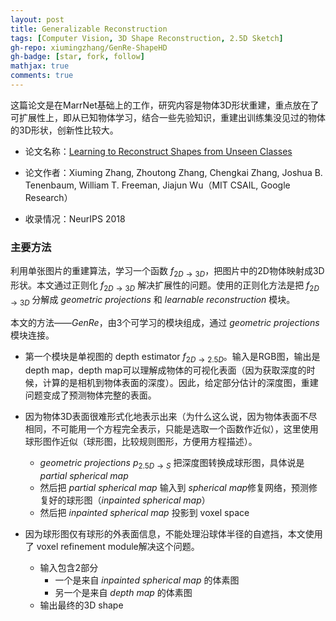 ```yaml
---
layout: post
title: Generalizable Reconstruction
tags: [Computer Vision, 3D Shape Reconstruction, 2.5D Sketch]
gh-repo: xiumingzhang/GenRe-ShapeHD
gh-badge: [star, fork, follow]
mathjax: true
comments: true
---
```


这篇论文是在MarrNet基础上的工作，研究内容是物体3D形状重建，重点放在了可扩展性上，即从已知物体学习，结合一些先验知识，重建出训练集没见过的物体的3D形状，创新性比较大。

* 论文名称：[Learning to Reconstruct Shapes from Unseen Classes](https://arxiv.org/abs/1812.11166)

* 论文作者：Xiuming Zhang, Zhoutong Zhang, Chengkai Zhang, Joshua B. Tenenbaum, William T. Freeman, Jiajun Wu（MIT CSAIL, Google Research）

* 收录情况：NeurIPS 2018

### 主要方法
利用单张图片的重建算法，学习一个函数 $f_{2D \rightarrow 3D}$，把图片中的2D物体映射成3D形状。本文通过正则化 $f_{2D \rightarrow 3D}$ 解决扩展性的问题。使用的正则化方法是把 $f_{2D \rightarrow 3D}$ 分解成 $geometric~projections$ 和 $learnable~reconstruction$ 模块。

本文的方法——$GenRe$，由3个可学习的模块组成，通过 $geometric~projections$ 模块连接。
* 第一个模块是单视图的 depth estimator $f_{2D \rightarrow 2.5D}$。输入是RGB图，输出是depth map，depth map可以理解成物体的可视化表面（因为获取深度的时候，计算的是相机到物体表面的深度）。因此，给定部分估计的深度图，重建问题变成了预测物体完整的表面。

* 因为物体3D表面很难形式化地表示出来（为什么这么说，因为物体表面不尽相同，不可能用一个方程完全表示，只能是选取一个函数作近似），这里使用球形图作近似（球形图，比较规则图形，方便用方程描述）。
    - $geometric~projections$ $p_{2.5D \rightarrow S}$ 把深度图转换成球形图，具体说是 $partial~ spherical~ map$
    - 然后把 $partial~ spherical~ map$ 输入到 $spherical~ map$修复网络，预测修复好的球形图（$inpainted~spherical ~map$）
    - 然后把 $inpainted~spherical ~map$ 投影到 voxel space

* 因为球形图仅有球形的外表面信息，不能处理沿球体半径的自遮挡，本文使用了 voxel refinement module解决这个问题。
    - 输入包含2部分
        * 一个是来自 $inpainted~spherical ~map$ 的体素图
        * 另一个是来自 $depth~map$ 的体素图
    - 输出最终的3D shape
